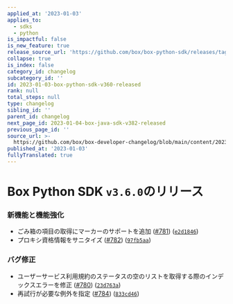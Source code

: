 ```yaml
---
applied_at: '2023-01-03'
applies_to:
  - sdks
  - python
is_impactful: false
is_new_feature: true
release_source_url: 'https://github.com/box/box-python-sdk/releases/tag/v3.6.0'
collapse: true
is_index: false
category_id: changelog
subcategory_id: ''
id: 2023-01-03-box-python-sdk-v360-released
rank: null
total_steps: null
type: changelog
sibling_id: ''
parent_id: changelog
next_page_id: 2023-01-04-box-java-sdk-v382-released
previous_page_id: ''
source_url: >-
  https://github.com/box/box-developer-changelog/blob/main/content/2023/01-03-box-python-sdk-v360-released.md
published_at: '2023-01-03'
fullyTranslated: true
---
```

# Box Python SDK `v3.6.0`のリリース

### 新機能と機能強化

* ごみ箱の項目の取得にマーカーのサポートを追加 ([#781][1]) ([`e2d1846`][2])
* プロキシ資格情報をサニタイズ ([#782][3]) ([`97fb5aa`][4])

### バグ修正

* ユーザーサービス利用規約のステータスの空のリストを取得する際のインデックスエラーを修正 ([#780][5]) ([`23d763a`][6])
* 再試行が必要な例外を指定 ([#784][7]) ([`833cd46`][8])

[1]: https://github.com/box/box-python-sdk/issues/781

[2]: https://github.com/box/box-python-sdk/commit/e2d1846818aeccfcba2a2f09a5cd924c9f6cd534

[3]: https://github.com/box/box-python-sdk/issues/782

[4]: https://github.com/box/box-python-sdk/commit/97fb5aa2ed72008570abb327269ecec150632af9

[5]: https://github.com/box/box-python-sdk/issues/780

[6]: https://github.com/box/box-python-sdk/commit/23d763ac4ba592131c43eb0319929db25d041c30

[7]: https://github.com/box/box-python-sdk/issues/784

[8]: https://github.com/box/box-python-sdk/commit/833cd46bafe774f19925f78600df90477bf07055
